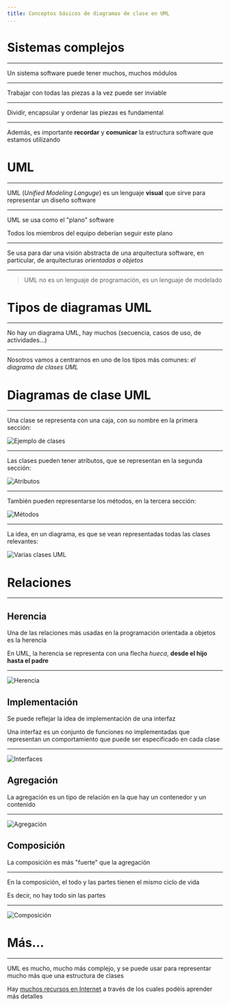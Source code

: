 ```yaml
---
title: Conceptos básicos de diagramas de clase en UML
...
```


# Sistemas complejos

---

Un sistema software puede tener muchos, muchos módulos

---

Trabajar con todas las piezas a la vez puede ser inviable

---

Dividir, encapsular y ordenar las piezas es fundamental

---

Además, es importante **recordar** y **comunicar** la estructura software que estamos utilizando

# UML

---

UML (*Unified Modeling Languge*) es un lenguaje **visual** que sirve para representar un diseño software

---

UML se usa como el "plano" software

Todos los miembros del equipo deberían seguir este plano

---

Se usa para dar una visión abstracta de una arquitectura software, en particular, de arquitecturas *orientadas a objetos*

---

> UML no es un lenguaje de programación, es un lenguaje de modelado


# Tipos de diagramas UML

---

No hay un diagrama UML, hay muchos (secuencia, casos de uso, de actividades...)

---

Nosotros vamos a centrarnos en uno de los tipos más comunes: *el diagrama de clases UML*


# Diagramas de clase UML

---

Una clase se representa con una caja, con su nombre en la primera sección:

![Ejemplo de clases](frutas.pu.svg)

---

Las clases pueden tener atributos, que se representan en la segunda sección:

![Atributos](atributos.pu.svg)

--- 

También pueden representarse los métodos, en la tercera sección:

![Métodos](metodos.pu.svg)

---

La idea, en un diagrama, es que se vean representadas todas las clases relevantes:


![Varias clases UML](muchos.pu.svg)



# Relaciones

---

## Herencia

Una de las relaciones más usadas en la programación orientada a objetos es la herencia

En UML, la herencia se representa con una flecha *hueca*, **desde el hijo hasta el padre**

---

![Herencia](herenciafrutas.pu.svg)


## Implementación


Se puede reflejar la idea de implementación de una interfaz 

Una interfaz es un conjunto de funciones no implementadas que representan un comportamiento que puede ser especificado en cada clase

---

![Interfaces](interface.pu.svg)


## Agregación


La agregación es un tipo de relación en la que hay un contenedor y un contenido

---

![Agregación](agregacionuml.pu.svg)


## Composición


La composición es más "fuerte" que la agregación

---

En la composición, el todo y las partes tienen el mismo ciclo de vida

Es decir, no hay todo sin las partes

---

![Composición](composicionuml.pu.svg)


# Más...

---

UML es mucho, mucho más complejo, y se puede usar para representar mucho más que una estructura de clases

Hay [muchos recursos en Internet](https://www.visual-paradigm.com/guide/uml-unified-modeling-language/uml-class-diagram-tutorial/) a través de los cuales podéis aprender más detalles